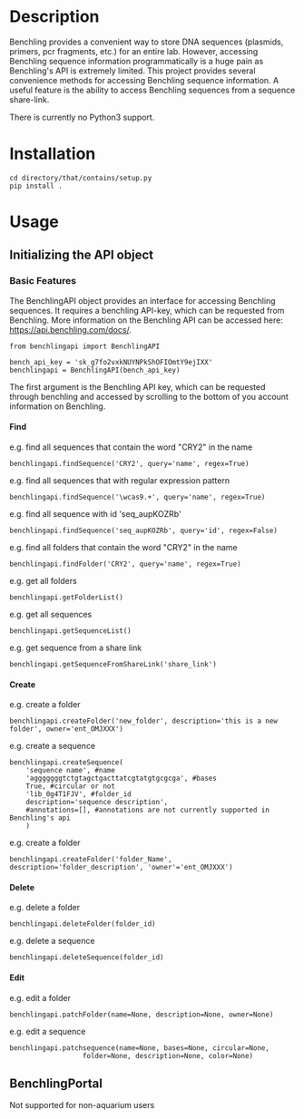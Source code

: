 
# Description
Benchling provides a convenient way to store DNA sequences (plasmids, primers, pcr
fragments, etc.) for an entire lab. However, accessing Benchling sequence information 
programmatically is a huge pain as Benchling's API is extremely limited. This 
project provides several convenience methods for accessing Benchling sequence 
information. A useful feature is the ability to access Benchling sequences
from a sequence share-link.

There is currently no Python3 support.

# Installation
	cd directory/that/contains/setup.py
	pip install .

# Usage

## Initializing the API object

### Basic Features
The BenchlingAPI object provides an interface for accessing Benchling sequences. 
It requires a benchling API-key, which can be requested from Benchling. More information
on the Benchling API can be accessed here: https://api.benchling.com/docs/.

	from benchlingapi import BenchlingAPI
	
	bench_api_key = 'sk_g7fo2vxkNUYNPkShOFIOmtY9ejIXX'
	benchlingapi = BenchlingAPI(bench_api_key)

The first argument is the Benchling API key, which can be requested through benchling and accessed by scrolling to the bottom of you account information on Benchling.

#### Find

e.g. find all sequences that contain the word "CRY2" in the name

	benchlingapi.findSequence('CRY2', query='name', regex=True)
	
e.g. find all sequences that with regular expression pattern

	benchlingapi.findSequence('\wcas9.+', query='name', regex=True)
	
e.g. find all sequence with id 'seq_aupKOZRb'

	benchlingapi.findSequence('seq_aupKOZRb', query='id', regex=False)
	
	
e.g. find all folders that contain the word "CRY2" in the name

	benchlingapi.findFolder('CRY2', query='name', regex=True)
	
e.g. get all folders

	benchlingapi.getFolderList()
	
e.g. get all sequences
	
	benchlingapi.getSequenceList()
	
e.g. get sequence from a share link

	benchlingapi.getSequenceFromShareLink('share_link')

#### Create

e.g. create a folder

	benchlingapi.createFolder('new_folder', description='this is a new folder', owner='ent_OMJXXX')

e.g. create a sequence

	benchlingapi.createSequence(
		'sequence name', #name
		'agggggggtctgtagctgacttatcgtatgtgcgcga', #bases
		True, #circular or not
		'lib_0g4T1FJV', #folder_id
		description='sequence description',
		#annotations=[], #annotations are not currently supported in Benchling's api
		)
		
e.g. create a folder

	benchlingapi.createFolder('folder_Name', description='folder_description', 'owner'='ent_OMJXXX')
	
#### Delete

e.g. delete a folder

	benchlingapi.deleteFolder(folder_id)

e.g. delete a sequence

	benchlingapi.deleteSequence(folder_id)

#### Edit

e.g. edit a folder

	benchlingapi.patchFolder(name=None, description=None, owner=None)

e.g. edit a sequence

	benchlingapi.patchsequence(name=None, bases=None, circular=None,
                      folder=None, description=None, color=None)

## BenchlingPortal

Not supported for non-aquarium users
